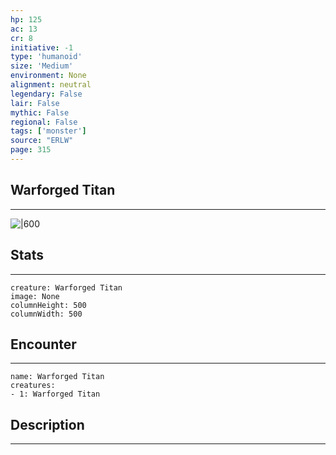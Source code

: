 ```yaml
---
hp: 125
ac: 13
cr: 8
initiative: -1
type: 'humanoid'    
size: 'Medium'
environment: None
alignment: neutral
legendary: False
lair: False
mythic: False
regional: False
tags: ['monster']
source: "ERLW"
page: 315
---
```


## Warforged Titan
---

![|600](D:/Program%20Files/5e.tools/img/bestiary/ERLW/Warforged%20Titan.png)

## Stats
---

```statblock
creature: Warforged Titan
image: None
columnHeight: 500
columnWidth: 500
```

## Encounter
---

```encounter-table
name: Warforged Titan
creatures:
- 1: Warforged Titan
```

## Description
---





